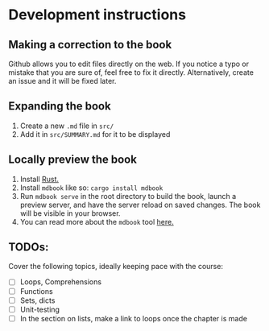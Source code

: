 # Development instructions

## Making a correction to the book

Github allows you to edit files directly on the web. If you notice a typo or mistake that you are sure of, feel free to fix it directly. Alternatively, create an issue and it will be fixed later.

## Expanding the book

1. Create a new `.md` file in `src/`
2. Add it in `src/SUMMARY.md` for it to be displayed

## Locally preview the book
1. Install [Rust.](https://www.rust-lang.org/tools/install)
2. Install `mdbook` like so: `cargo install mdbook`
3. Run `mdbook serve` in the root directory to build the book, launch a preview server, and have the server reload on saved changes. The book will be visible in your browser.
4. You can read more about the `mdbook` tool [here.](https://rust-lang.github.io/mdBook/)

## TODOs:
Cover the following topics, ideally keeping pace with the course:
- [ ] Loops, Comprehensions
- [ ] Functions
- [ ] Sets, dicts 
- [ ] Unit-testing
- [ ] In the section on lists, make a link to loops once the chapter is made
